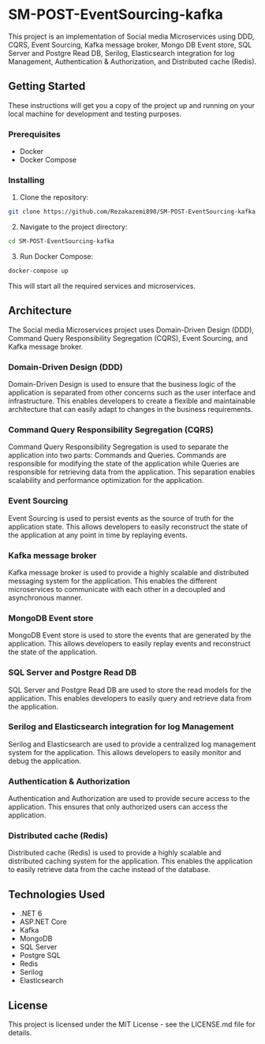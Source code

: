 # SM-POST-EventSourcing-kafka

This project is an implementation of Social media Microservices using DDD, CQRS, Event Sourcing, Kafka message broker, Mongo DB Event store, SQL Server and Postgre Read DB, Serilog, Elasticsearch integration for log Management, Authentication & Authorization, and Distributed cache (Redis).

## Getting Started

These instructions will get you a copy of the project up and running on your local machine for development and testing purposes.

### Prerequisites

* Docker
* Docker Compose

### Installing

1. Clone the repository:


```bash 
git clone https://github.com/Rezakazemi890/SM-POST-EventSourcing-kafka.git
```


2. Navigate to the project directory:

```bash 
cd SM-POST-EventSourcing-kafka
```


3. Run Docker Compose:

```bash 
docker-compose up
```


This will start all the required services and microservices.

## Architecture

The Social media Microservices project uses Domain-Driven Design (DDD), Command Query Responsibility Segregation (CQRS), Event Sourcing, and Kafka message broker.

### Domain-Driven Design (DDD)

Domain-Driven Design is used to ensure that the business logic of the application is separated from other concerns such as the user interface and infrastructure. This enables developers to create a flexible and maintainable architecture that can easily adapt to changes in the business requirements.

### Command Query Responsibility Segregation (CQRS)

Command Query Responsibility Segregation is used to separate the application into two parts: Commands and Queries. Commands are responsible for modifying the state of the application while Queries are responsible for retrieving data from the application. This separation enables scalability and performance optimization for the application.

### Event Sourcing

Event Sourcing is used to persist events as the source of truth for the application state. This allows developers to easily reconstruct the state of the application at any point in time by replaying events.

### Kafka message broker

Kafka message broker is used to provide a highly scalable and distributed messaging system for the application. This enables the different microservices to communicate with each other in a decoupled and asynchronous manner.

### MongoDB Event store

MongoDB Event store is used to store the events that are generated by the application. This allows developers to easily replay events and reconstruct the state of the application.

### SQL Server and Postgre Read DB

SQL Server and Postgre Read DB are used to store the read models for the application. This enables developers to easily query and retrieve data from the application.

### Serilog and Elasticsearch integration for log Management

Serilog and Elasticsearch are used to provide a centralized log management system for the application. This allows developers to easily monitor and debug the application.

### Authentication & Authorization

Authentication and Authorization are used to provide secure access to the application. This ensures that only authorized users can access the application.

### Distributed cache (Redis)

Distributed cache (Redis) is used to provide a highly scalable and distributed caching system for the application. This enables the application to easily retrieve data from the cache instead of the database.

## Technologies Used

* .NET 6
* ASP.NET Core
* Kafka
* MongoDB
* SQL Server
* Postgre SQL
* Redis
* Serilog
* Elasticsearch

## License

This project is licensed under the MIT License - see the LICENSE.md file for details.
